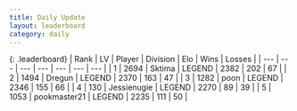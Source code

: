 ```yaml
---
title: Daily Update
layout: leaderboard
category: daily
---
```


{: .leaderboard}
| Rank | LV | Player | Division | Elo | Wins | Losses |
| --- | --- | --- | --- | --- | --- | --- |
| <span data-change="5">1</span> | 2694 | <span title="ID: 353063">Sktima</span> | LEGEND | <span data-change="144">2382</span> | <span data-change="51">202</span> | <span data-change="5">67</span> |
| <span data-change="-1">2</span> | 1494 | <span title="ID: 337810">Dregun</span> | LEGEND | <span data-change="50">2370</span> | <span data-change="20">163</span> | <span data-change="3">47</span> |
| <span data-change="-1">3</span> | 1282 | <span title="ID: 540690">poon</span> | LEGEND | <span data-change="59">2346</span> | <span data-change="17">155</span> | <span data-change="4">66</span> |
| <span data-change="1">4</span> | 130 | <span title="ID: 756478">Jessienugie</span> | LEGEND | <span data-change="30">2270</span> | <span data-change="9">89</span> | <span data-change="4">39</span> |
| <span data-change="-1">5</span> | 1053 | <span title="ID: 652474">pookmaster21</span> | LEGEND | <span data-change="-22">2235</span> | <span data-change="6">111</span> | <span data-change="6">50</span> |
